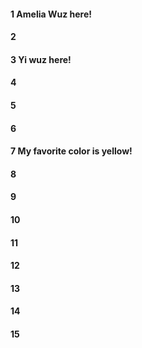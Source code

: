 #### 1 Amelia Wuz here!
#### 2
#### 3 Yi wuz here!
#### 4
#### 5
#### 6
#### 7 My favorite color is yellow!
#### 8
#### 9
#### 10
#### 11
#### 12
#### 13
#### 14
#### 15